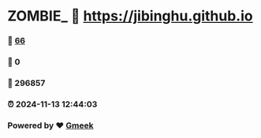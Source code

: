 # ZOMBIE_ :link: https://jibinghu.github.io 
### :page_facing_up: [66](https://jibinghu.github.io/tag.html) 
### :speech_balloon: 0 
### :hibiscus: 296857 
### :alarm_clock: 2024-11-13 12:44:03 
### Powered by :heart: [Gmeek](https://github.com/Meekdai/Gmeek)
